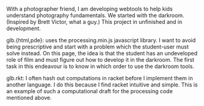 With a photographer friend, I am developing webtools to help kids understand photography fundamentals. We started with the darkroom. (Inspired by Brett Victor, what a guy.) This project in unfinished and in development.

glb.{html,pde}: uses the processing.min.js javascript library. I want to avoid being prescriptive and start with a problem which the student-user must solve instead. On this page, the idea is that the student has an undeveloped role of film and must figure out how to develop it in the darkroom. The first task in this endeavour is to know in which order to use the darkroom tools.

glb.rkt: I often hash out computations in racket before I implement them in another language. I do this because I find racket intuitive and simple. This is an example of such a computational draft for the processing code mentioned above.
